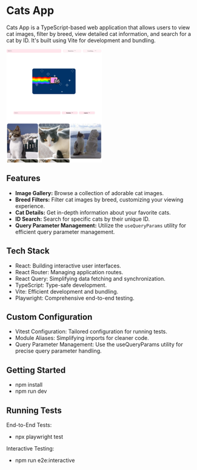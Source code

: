 # Cats App

Cats App is a TypeScript-based web application that allows users to view cat images, filter by breed, view detailed cat information, and search for a cat by ID. It's built using Vite for development and bundling.

<div style="display: flex; flex-wrap: wrap">
    <img src="src/common/assets/images/load.png" width="50%" />
    &nbsp;
    <img src="src/common/assets/images/searchByBreed.png" width="50%" />
   
</div>

## Features

- **Image Gallery:** Browse a collection of adorable cat images.
- **Breed Filters:** Filter cat images by breed, customizing your viewing experience.
- **Cat Details:** Get in-depth information about your favorite cats.
- **ID Search:** Search for specific cats by their unique ID.
- **Query Parameter Management:** Utilize the `useQueryParams` utility for efficient query parameter management.

## Tech Stack

- React: Building interactive user interfaces.
- React Router: Managing application routes.
- React Query: Simplifying data fetching and synchronization.
- TypeScript: Type-safe development.
- Vite: Efficient development and bundling.
- Playwright: Comprehensive end-to-end testing.

## Custom Configuration

- Vitest Configuration: Tailored configuration for running tests.
- Module Aliases: Simplifying imports for cleaner code.
- Query Parameter Management: Use the useQueryParams utility for precise query parameter handling.

## Getting Started

- npm install
- npm run dev

## Running Tests

End-to-End Tests:

- npx playwright test

Interactive Testing:

- npm run e2e:interactive
